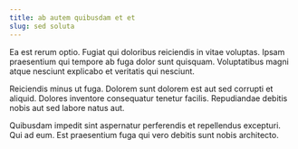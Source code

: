 ```yaml
---
title: ab autem quibusdam et et
slug: sed soluta
---
```


Ea est rerum optio. Fugiat qui doloribus reiciendis in vitae voluptas. Ipsam praesentium qui tempore ab fuga dolor sunt quisquam. Voluptatibus magni atque nesciunt explicabo et veritatis qui nesciunt.

Reiciendis minus ut fuga. Dolorem sunt dolorem est aut sed corrupti et aliquid. Dolores inventore consequatur tenetur facilis. Repudiandae debitis nobis aut sed labore natus aut.

Quibusdam impedit sint aspernatur perferendis et repellendus excepturi. Qui ad eum. Est praesentium fuga qui vero debitis sunt nobis architecto.
